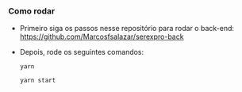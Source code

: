 ### Como rodar
  - Primeiro siga os passos nesse repositório para rodar o back-end:
    https://github.com/Marcosfsalazar/serexpro-back

  - Depois, rode os seguintes comandos:
  
    ``yarn``
    
    ``yarn start``
